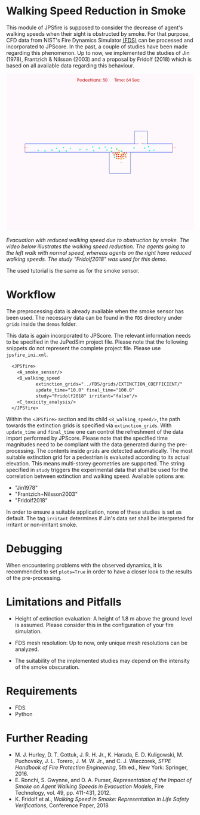 # Walking Speed Reduction in Smoke

This module of JPSfire is supposed to consider the decrease of agent's walking speeds when their sight is obstructed by smoke. For that purpose, CFD data from NIST's Fire Dynamics Simulator [(FDS)](http://firemodels.github.io/fds-smv/) can be processed and incorporated to JPScore. In the past, a couple of studies have been made regarding this phenomenon. Up to now, we implemented the studies of Jin (1978), Frantzich & Nilsson (2003) and a proposal by Fridolf (2018) which is based on all available data regarding this behaviour.

![Walking_speed_gif](figs/walking_speed.gif)

*Evacuation with reduced walking speed due to obstruction by smoke. The video below illustrates the walking speed reduction. The agents going to the left walk with normal speed, whereas agents on the right have reduced walking speeds. The study "Fridolf2018" was used for this demo.*


The used tutorial is the same as for the smoke sensor.

# Workflow

The preprocessing data is already available when the smoke sensor has been used. The necessary data can be found in the ```FDS``` directory under ```grids``` inside the ```demos``` folder.

This data is again incorporated to JPScore. The relevant information needs to be specified in the JuPedSim project file. Please note that the following snippets do not represent the complete project file. Please use ```jpsfire_ini.xml```.

```
  <JPSfire>
  	<A_smoke_sensor/>
   	<B_walking_speed         
           extinction_grids="../FDS/grids/EXTINCTION_COEFFICIENT/"
           update_time="10.0" final_time="100.0"
           study="Fridolf2018" irritant="false"/>
   	<C_toxicity_analysis/>
  </JPSfire>

```

Within the ```<JPSfire>``` section and its child ```<B_walking_speed/>```, the path towards the extinction grids is specified via ```extinction_grids```. With ```update_time``` and ```final_time``` one can control the refreshment of the data import performed by JPScore.  Please note that the specified time magnitudes need to be compliant with the data generated during the pre-processing. The contents inside ```grids``` are detected automatically. The most suitable extinction grid for a pedestrian is evaluated according to its actual elevation. This means multi-storey geometries are supported.
The string specified in ```study``` triggers the experimental data that shall be used for the correlation between extinction and walking speed. Available options are:

* "Jin1978"
* "Frantzich+Nilsson2003"
* "Fridolf2018"

In order to ensure a suitable application, none of these studies is set as default. The tag ```irritant``` determines if Jin's data set shall be interpreted for irritant or non-irritant smoke.

# Debugging

When encountering problems with the observed dynamics, it is recommended to set ```plots=True``` in order to have a closer look to the results of the pre-processing.

# Limitations and Pitfalls

* Height of extinction evaluation: A height of 1.8 m above the ground level is assumed. Please consider this in the configuration of your fire simulation.   

* FDS mesh resolution: Up to now, only unique mesh resolutions can be analyzed.

* The suitability of the implemented studies may depend on the intensity of the smoke obscuration.    

# Requirements

* FDS
* Python

# Further Reading

* M. J. Hurley, D. T. Gottuk, J. R. H. Jr., K. Harada, E. D. Kuligowski, M. Puchovsky, J. L. Torero, J. M. W. Jr., and C. J. Wieczorek, *SFPE Handbook of Fire Protection Engineering*, 5th ed., New York: Springer, 2016.
* E. Ronchi, S. Gwynne, and D. A. Purser, *Representation of the Impact of Smoke on Agent Walking Speeds in Evacuation Models*, Fire Technology, vol. 49, pp. 411-431, 2012.
* K. Fridolf et al., *Walking Speed in Smoke: Representation in Life Safety Verifications*, Conference Paper, 2018
